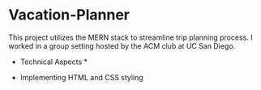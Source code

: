 # Vacation-Planner
This project utilizes the MERN stack to streamline trip planning process. I worked in a group setting hosted by the ACM club at UC San Diego.

* Technical Aspects *
- Implementing HTML and CSS styling